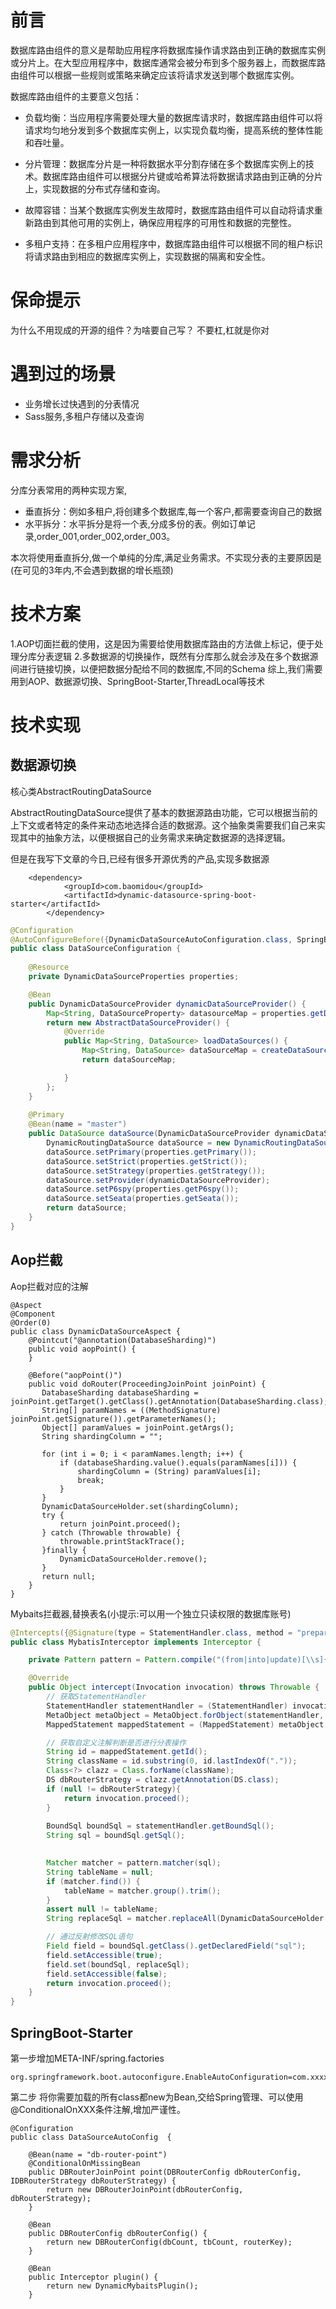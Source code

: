 # 前言
数据库路由组件的意义是帮助应用程序将数据库操作请求路由到正确的数据库实例或分片上。在大型应用程序中，数据库通常会被分布到多个服务器上，而数据库路由组件可以根据一些规则或策略来确定应该将请求发送到哪个数据库实例。

数据库路由组件的主要意义包括：

- 负载均衡：当应用程序需要处理大量的数据库请求时，数据库路由组件可以将请求均匀地分发到多个数据库实例上，以实现负载均衡，提高系统的整体性能和吞吐量。

- 分片管理：数据库分片是一种将数据水平分割存储在多个数据库实例上的技术。数据库路由组件可以根据分片键或哈希算法将数据请求路由到正确的分片上，实现数据的分布式存储和查询。

- 故障容错：当某个数据库实例发生故障时，数据库路由组件可以自动将请求重新路由到其他可用的实例上，确保应用程序的可用性和数据的完整性。

- 多租户支持：在多租户应用程序中，数据库路由组件可以根据不同的租户标识将请求路由到相应的数据库实例上，实现数据的隔离和安全性。

# 保命提示
为什么不用现成的开源的组件？为啥要自己写？ 不要杠,杠就是你对

# 遇到过的场景
- 业务增长过快遇到的分表情况
- Sass服务,多租户存储以及查询

# 需求分析
分库分表常用的两种实现方案,
- 垂直拆分：例如多租户,将创建多个数据库,每一个客户,都需要查询自己的数据
- 水平拆分：水平拆分是将一个表,分成多份的表。例如订单记录,order_001,order_002,order_003。

本次将使用垂直拆分,做一个单纯的分库,满足业务需求。不实现分表的主要原因是(在可见的3年内,不会遇到数据的增长瓶颈)
# 技术方案
1.AOP切面拦截的使用，这是因为需要给使用数据库路由的方法做上标记，便于处理分库分表逻辑 
2.多数据源的切换操作，既然有分库那么就会涉及在多个数据源间进行链接切换，以便把数据分配给不同的数据库,不同的Schema
综上,我们需要用到AOP、数据源切换、SpringBoot-Starter,ThreadLocal等技术


# 技术实现

## 数据源切换

核心类AbstractRoutingDataSource

AbstractRoutingDataSource提供了基本的数据源路由功能，它可以根据当前的上下文或者特定的条件来动态地选择合适的数据源。这个抽象类需要我们自己来实现其中的抽象方法，以便根据自己的业务需求来确定数据源的选择逻辑。

但是在我写下文章的今日,已经有很多开源优秀的产品,实现多数据源

```shell script
    <dependency>
            <groupId>com.baomidou</groupId>
            <artifactId>dynamic-datasource-spring-boot-starter</artifactId>
        </dependency>
```

```java
@Configuration
@AutoConfigureBefore({DynamicDataSourceAutoConfiguration.class, SpringBootConfiguration.class})
public class DataSourceConfiguration {
    
    @Resource
    private DynamicDataSourceProperties properties;

    @Bean
    public DynamicDataSourceProvider dynamicDataSourceProvider() {
        Map<String, DataSourceProperty> datasourceMap = properties.getDatasource();
        return new AbstractDataSourceProvider() {
            @Override
            public Map<String, DataSource> loadDataSources() {
                Map<String, DataSource> dataSourceMap = createDataSourceMap(datasourceMap);
                return dataSourceMap;

            }
        };
    }
    
    @Primary
    @Bean(name = "master")
    public DataSource dataSource(DynamicDataSourceProvider dynamicDataSourceProvider) {
        DynamicRoutingDataSource dataSource = new DynamicRoutingDataSource();
        dataSource.setPrimary(properties.getPrimary());
        dataSource.setStrict(properties.getStrict());
        dataSource.setStrategy(properties.getStrategy());
        dataSource.setProvider(dynamicDataSourceProvider);
        dataSource.setP6spy(properties.getP6spy());
        dataSource.setSeata(properties.getSeata());
        return dataSource;
    }
}
```

## Aop拦截
Aop拦截对应的注解
```shell script
@Aspect
@Component
@Order(0)
public class DynamicDataSourceAspect {
    @Pointcut("@annotation(DatabaseSharding)")
    public void aopPoint() {
    }

    @Before("aopPoint()")
    public void doRouter(ProceedingJoinPoint joinPoint) {
       DatabaseSharding databaseSharding = joinPoint.getTarget().getClass().getAnnotation(DatabaseSharding.class);
       String[] paramNames = ((MethodSignature) joinPoint.getSignature()).getParameterNames();
       Object[] paramValues = joinPoint.getArgs();
       String shardingColumn = "";

       for (int i = 0; i < paramNames.length; i++) {
           if (databaseSharding.value().equals(paramNames[i])) {
               shardingColumn = (String) paramValues[i];
               break;
           }
       }
       DynamicDataSourceHolder.set(shardingColumn);
       try {
           return joinPoint.proceed();
       } catch (Throwable throwable) {
           throwable.printStackTrace();
       }finally {
           DynamicDataSourceHolder.remove();
       }
       return null;
    }
}
```
Mybaits拦截器,替换表名(小提示:可以用一个独立只读权限的数据库账号)
```java
@Intercepts({@Signature(type = StatementHandler.class, method = "prepare", args = {Connection.class, Integer.class})})
public class MybatisInterceptor implements Interceptor {

    private Pattern pattern = Pattern.compile("(from|into|update)[\\s]{1,}(\\w{1,})", Pattern.CASE_INSENSITIVE);

    @Override
    public Object intercept(Invocation invocation) throws Throwable {
        // 获取StatementHandler
        StatementHandler statementHandler = (StatementHandler) invocation.getTarget();
        MetaObject metaObject = MetaObject.forObject(statementHandler, SystemMetaObject.DEFAULT_OBJECT_FACTORY, SystemMetaObject.DEFAULT_OBJECT_WRAPPER_FACTORY, new DefaultReflectorFactory());
        MappedStatement mappedStatement = (MappedStatement) metaObject.getValue("delegate.mappedStatement");

        // 获取自定义注解判断是否进行分表操作
        String id = mappedStatement.getId();
        String className = id.substring(0, id.lastIndexOf("."));
        Class<?> clazz = Class.forName(className);
        DS dbRouterStrategy = clazz.getAnnotation(DS.class);
        if (null != dbRouterStrategy){
            return invocation.proceed();
        }
        
        BoundSql boundSql = statementHandler.getBoundSql();
        String sql = boundSql.getSql();

  
        Matcher matcher = pattern.matcher(sql);
        String tableName = null;
        if (matcher.find()) {
            tableName = matcher.group().trim();
        }
        assert null != tableName;
        String replaceSql = matcher.replaceAll(DynamicDataSourceHolder.get());

        // 通过反射修改SQL语句
        Field field = boundSql.getClass().getDeclaredField("sql");
        field.setAccessible(true);
        field.set(boundSql, replaceSql);
        field.setAccessible(false);
        return invocation.proceed();
    }
}
```

## SpringBoot-Starter

第一步增加META-INF/spring.factories
```shell script
org.springframework.boot.autoconfigure.EnableAutoConfiguration=com.xxxx.DataSourceAutoConfig
```
第二步
将你需要加载的所有class都new为Bean,交给Spring管理、可以使用@ConditionalOnXXX条件注解,增加严谨性。
```shell script
@Configuration
public class DataSourceAutoConfig  {

    @Bean(name = "db-router-point")
    @ConditionalOnMissingBean
    public DBRouterJoinPoint point(DBRouterConfig dbRouterConfig, IDBRouterStrategy dbRouterStrategy) {
        return new DBRouterJoinPoint(dbRouterConfig, dbRouterStrategy);
    }

    @Bean
    public DBRouterConfig dbRouterConfig() {
        return new DBRouterConfig(dbCount, tbCount, routerKey);
    }

    @Bean
    public Interceptor plugin() {
        return new DynamicMybaitsPlugin();
    }

```







  